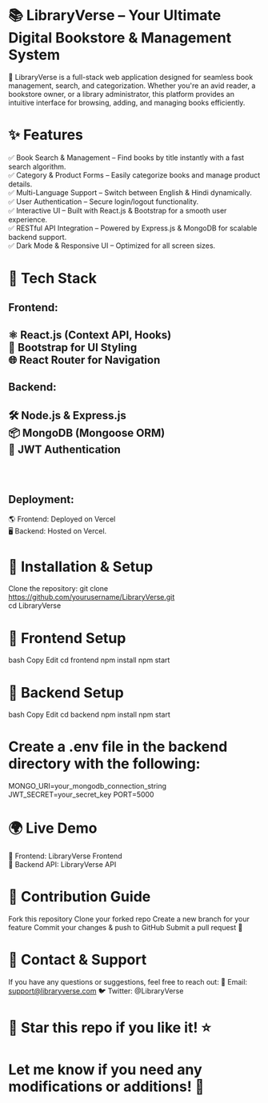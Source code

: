 # 📚 LibraryVerse – Your Ultimate Digital Bookstore & Management System
🚀 LibraryVerse is a full-stack web application designed for seamless book management, search, and categorization. Whether you're an avid reader, a bookstore owner, or a library administrator, this platform provides an intuitive interface for browsing, adding, and managing books efficiently.
# ✨ Features
✅ Book Search & Management – Find books by title instantly with a fast search algorithm.
<br/>
✅ Category & Product Forms – Easily categorize books and manage product details.
<br/>
✅ Multi-Language Support – Switch between English & Hindi dynamically.
<br/>
✅ User Authentication – Secure login/logout functionality.
<br/>
✅ Interactive UI – Built with React.js & Bootstrap for a smooth user experience.
<br/>
✅ RESTful API Integration – Powered by Express.js & MongoDB for scalable backend support.
<br/>
✅ Dark Mode & Responsive UI – Optimized for all screen sizes.
<br/>
# 📂 Tech Stack 
<h2>Frontend:<h2/>
  <p>
    ⚛️ React.js (Context API, Hooks)
<br/>
🎨 Bootstrap for UI Styling
<br/>
   🌐 React Router for Navigation
  </p>
 <h2>Backend:<h2/>
  <p>
   🛠️ Node.js & Express.js
<br/>
📦 MongoDB (Mongoose ORM)
<br/>
   🔑 JWT Authentication
  </p>
<br/>
<h2> Deployment:</h2>
  🌎 Frontend: Deployed on Vercel
<br/>
  🖥️ Backend: Hosted on Vercel.
 </br>
   
   # 🚀 Installation & Setup
Clone the repository:
git clone https://github.com/yourusername/LibraryVerse.git
<br/>
cd LibraryVerse
<br/>

# 🔹 Frontend Setup
bash
Copy
Edit
cd frontend
npm install
npm start
<br/>
# 🔹 Backend Setup
bash
Copy
Edit
cd backend
npm install
npm start
<br/>
# Create a .env file in the backend directory with the following:
MONGO_URI=your_mongodb_connection_string
JWT_SECRET=your_secret_key
PORT=5000
<br/>
# 🌍 Live Demo
🔗 Frontend: LibraryVerse Frontend
<br/>
🔗 Backend API: LibraryVerse API

# 🤝 Contribution Guide
Fork this repository
Clone your forked repo
Create a new branch for your feature
Commit your changes & push to GitHub
Submit a pull request 🚀
# 📧 Contact & Support
If you have any questions or suggestions, feel free to reach out:
📩 Email: support@libraryverse.com
🐦 Twitter: @LibraryVerse

# 🚀 Star this repo if you like it! ⭐
# Let me know if you need any modifications or additions! 🚀









